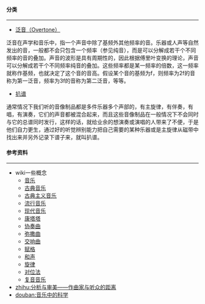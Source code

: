 #### 分类
---------
- [泛音（Overtone）](zh.wikipedia.org/zh-cn/泛音)

泛音在声学和音乐中，指一个声音中除了基频外其他频率的音。乐器或人声等自然发出的音，一般都不会只包含一个频率（参见纯音），而是可以分解成若干个不同频率的音的叠加。声音的波形是具有周期性的，因此根据傅里叶变换的理论，声音可以分解成若干个不同频率纯音的叠加。这些频率都是某一频率的倍数，这一频率就称作基频，也就决定了这个音的音高。假设某个音的基频为f，则频率为2f的音称为第一泛音，频率为3f的音称为第二泛音，等等。

- [扒谱](baike.com/wiki/扒谱)

通常情况下我们听的音像制品都是多件乐器多个声部的，有主旋律，有伴奏，有唱，有演奏，它们的声音都被混合起来，而且这些音像制品在一般情况下不会同时与它的总谱同时发行，这样的话，就给业余的想演奏或演唱的人带来了不便，于是他们自力更生，通过好的听觉辨别能力把自己需要的某种乐器或是主旋律从磁带中找出来并另外记录下谱子来，就叫扒谱。

#### 参考资料
-------------
- wiki一些概念
  - [音乐](http://zh.wikipedia.org/wiki/%E9%9F%B3%E4%B9%90)
  - [古典音乐](http://zh.wikipedia.org/zh-cn/%E5%8F%A4%E5%85%B8%E9%9F%B3%E4%B9%90)
  - [古典主义音乐](http://zh.wikipedia.org/wiki/%E5%8F%A4%E5%85%B8%E4%B8%BB%E4%B9%89%E9%9F%B3%E4%B9%90)
  - [流行音乐](http://zh.wikipedia.org/zh-cn/%E6%B5%81%E8%A1%8C%E9%9F%B3%E4%B9%90)
  - [现代音乐](https://zh.wikipedia.org/wiki/%E7%8F%BE%E4%BB%A3%E9%9F%B3%E6%A8%82)
  - [康塔塔](http://zh.wikipedia.org/wiki/%E5%BA%B7%E5%A1%94%E5%A1%94)
  - [协奏曲](http://zh.wikipedia.org/zh-tw/%E5%8D%8F%E5%A5%8F%E6%9B%B2)
  - [弥撒曲](http://zh.wikipedia.org/wiki/%E5%BC%A5%E6%92%92%E6%9B%B2)
  - [交响曲](http://zh.wikipedia.org/wiki/%E4%BA%A4%E9%9F%BF%E6%9B%B2)
  - [赋格](http://zh.wikipedia.org/zh/%E8%B5%8B%E6%A0%BC)
  - [和声](http://zh.wikipedia.org/wiki/%E5%92%8C%E5%A3%B0)
  - [旋律](http://zh.wikipedia.org/wiki/%E6%97%8B%E5%BE%8B)
  - [对位法](http://zh.wikipedia.org/wiki/%E5%AF%B9%E4%BD%8D%E6%B3%95)
  - [复音音乐](http://zh.wikipedia.org/wiki/%E8%A4%87%E9%9F%B3%E9%9F%B3%E6%A8%82)
- [zhihu:分析与审美——作曲家与听众的距离](http://zhuanlan.zhihu.com/musicrelated/19690542?utm_campaign=official_account&utm_source=weibo&utm_medium=zhihu&utm_content=zhuanlan)
- [douban:音乐中的科学](http://book.douban.com/subject/11502253/)
